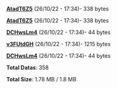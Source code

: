 [**AtadT6Z5**](/data/AtadT6Z5.txt) (26/10/22 - 17:34)- 338 bytes

[**AtadT6Z5**](/data/AtadT6Z5.txt) (26/10/22 - 17:34)- 338 bytes

[**DCHwsLm4**](/data/DCHwsLm4.txt) (26/10/22 - 17:34)- 44 bytes

[**v3FUtdGH**](/data/v3FUtdGH.txt) (26/10/22 - 17:34)- 1215 bytes

[**DCHwsLm4**](/data/DCHwsLm4.txt) (26/10/22 - 17:34)- 44 bytes

**Total Datas**: 358

**Total Size**: 1.78 MB / 1.8 MB
